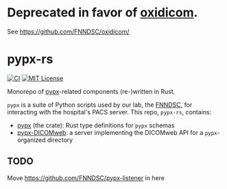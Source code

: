 # Deprecated in favor of [oxidicom](https://github.com/FNNDSC/oxidicom/).

See https://github.com/FNNDSC/oxidicom/

# pypx-rs

[![CI](https://github.com/FNNDSC/pypx-rs/actions/workflows/ci.yml/badge.svg)](https://github.com/FNNDSC/pypx-rs/actions/workflows/ci.yml)
[![MIT License](https://img.shields.io/github/license/fnndsc/pypx-rs)](./LICENSE)

Monorepo of [pypx](https://github.com/fnndsc/pypx)-related components (re-)written in Rust.

`pypx` is a suite of Python scripts used by our lab, the
[FNNDSC](https://fnndsc.org), for interacting with the hospital's PACS server.
This repo, `pypx-rs`, contains:

- [pypx](./pypx) (the crate): Rust type definitions for `pypx` schemas
- [pypx-DICOMweb](./pypx-DICOMweb): a server implementing the DICOMweb API for a `pypx`-organized directory

## TODO

Move https://github.com/FNNDSC/pypx-listener in here
